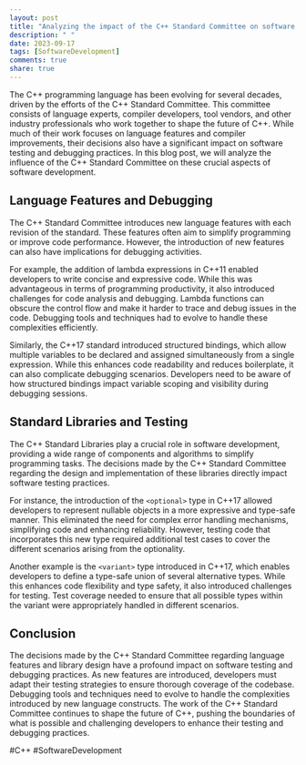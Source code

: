 ```yaml
---
layout: post
title: "Analyzing the impact of the C++ Standard Committee on software testing and debugging practices"
description: " "
date: 2023-09-17
tags: [SoftwareDevelopment]
comments: true
share: true
---
```


The C++ programming language has been evolving for several decades, driven by the efforts of the C++ Standard Committee. This committee consists of language experts, compiler developers, tool vendors, and other industry professionals who work together to shape the future of C++. While much of their work focuses on language features and compiler improvements, their decisions also have a significant impact on software testing and debugging practices. In this blog post, we will analyze the influence of the C++ Standard Committee on these crucial aspects of software development.

## Language Features and Debugging

The C++ Standard Committee introduces new language features with each revision of the standard. These features often aim to simplify programming or improve code performance. However, the introduction of new features can also have implications for debugging activities.

For example, the addition of lambda expressions in C++11 enabled developers to write concise and expressive code. While this was advantageous in terms of programming productivity, it also introduced challenges for code analysis and debugging. Lambda functions can obscure the control flow and make it harder to trace and debug issues in the code. Debugging tools and techniques had to evolve to handle these complexities efficiently.

Similarly, the C++17 standard introduced structured bindings, which allow multiple variables to be declared and assigned simultaneously from a single expression. While this enhances code readability and reduces boilerplate, it can also complicate debugging scenarios. Developers need to be aware of how structured bindings impact variable scoping and visibility during debugging sessions.

## Standard Libraries and Testing

The C++ Standard Libraries play a crucial role in software development, providing a wide range of components and algorithms to simplify programming tasks. The decisions made by the C++ Standard Committee regarding the design and implementation of these libraries directly impact software testing practices.

For instance, the introduction of the `<optional>` type in C++17 allowed developers to represent nullable objects in a more expressive and type-safe manner. This eliminated the need for complex error handling mechanisms, simplifying code and enhancing reliability. However, testing code that incorporates this new type required additional test cases to cover the different scenarios arising from the optionality.

Another example is the `<variant>` type introduced in C++17, which enables developers to define a type-safe union of several alternative types. While this enhances code flexibility and type safety, it also introduced challenges for testing. Test coverage needed to ensure that all possible types within the variant were appropriately handled in different scenarios.

## Conclusion

The decisions made by the C++ Standard Committee regarding language features and library design have a profound impact on software testing and debugging practices. As new features are introduced, developers must adapt their testing strategies to ensure thorough coverage of the codebase. Debugging tools and techniques need to evolve to handle the complexities introduced by new language constructs. The work of the C++ Standard Committee continues to shape the future of C++, pushing the boundaries of what is possible and challenging developers to enhance their testing and debugging practices.

#C++ #SoftwareDevelopment